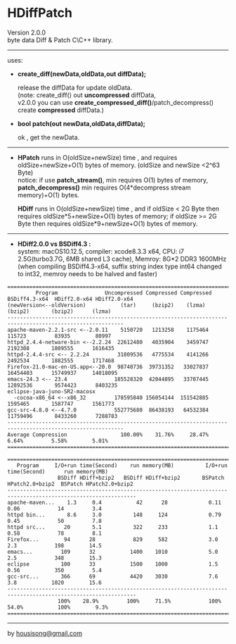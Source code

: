 **HDiffPatch**
================
Version 2.0.0  
byte data Diff & Patch  C\C++ library.  

---
uses:

*  **create_diff(newData,oldData,out diffData);**
  
   release the diffData for update oldData.  
   (note: create_diff() out **uncompressed** diffData,   
    v2.0.0 you can use **create_compressed_diff()**/patch_decompress() create **compressed** diffData.)   
  
*  **bool patch(out newData,oldData,diffData);**
  
   ok , get the newData. 
  

---
*  
    **HPatch** runs in O(oldSize+newSize) time , and requires oldSize+newSize+O(1) bytes of memory. (oldSize and newSize \<2^63 Byte)     
    notice: if use **patch_stream()**, min requires O(1) bytes of memory,   
     **patch_decompress()** min requires O(4*decompress stream memory)+O(1) bytes.   
            
    **HDiff** runs in O(oldSize+newSize) time , and if oldSize \< 2G Byte then requires oldSize\*5+newSize+O(1) bytes of memory; if oldSize \>= 2G Byte then requires oldSize\*9+newSize+O(1) bytes of memory.    
  
---
*  
    **HDiff2.0.0 vs  BSDiff4.3 :**    
    system: macOS10.12.5, compiler: xcode8.3.3 x64, CPU: i7 2.5G(turbo3.7G, 6MB shared L3 cache), Memroy: 8G*2 DDR3 1600MHz  
    (when compiling BSDiff4.3-x64, suffix string index type int64 changed to int32, memroy needs to be halved and faster)   
```
===========================================================================================================
         Program               Uncompressed Compressed Compressed BSDiff4.3-x64  HDiff2.0-x64 HDiff2.0-x64
(newVersion<--oldVersion)           (tar)     (bzip2)    (lzma)       (bzip2)       (bzip2)      (lzma)
-----------------------------------------------------------------------------------------------------------
apache-maven-2.2.1-src <--2.0.11    5150720   1213258    1175464       115723         83935        80997
httpd_2.4.4-netware-bin <--2.2.24  22612480   4035904    3459747      2192308       1809555      1616435
httpd-2.4.4-src <-- 2.2.24         31809536   4775534    4141266      2492534       1882555      1717468
Firefox-21.0-mac-en-US.app<--20.0  98740736  39731352   33027837     16454403      15749937     14018095
emacs-24.3 <-- 23.4               185528320  42044895   33707445     12892536       9574423      8403235
eclipse-java-juno-SR2-macosx
  -cocoa-x86_64 <--x86_32         178595840 156054144  151542885      1595465       1587747      1561773
gcc-src-4.8.0 <--4.7.0            552775680  86438193   64532384     11759496       8433260      7288783
-----------------------------------------------------------------------------------------------------------
Average Compression                 100.00%    31.76%     28.47%        6.64%         5.58%        5.01%
===========================================================================================================

===============================================================================================================
   Program     I/O+run time(Second)    run memory(MB)          I/O+run time(Second)      run memory(MB)
                BSDiff HDiff+bzip2   BSDiff HDiff+bzip2       BSPatch HPatch2.0+bzip2  BSPatch HPatch2.0+bzip2
---------------------------------------------------------------------------------------------------------------
apache-maven...    1.3     0.4           42      28             0.11      0.06            14         3.4
httpd bin...       8.6     3.0          148     124             0.79      0.45            50         7.8
httpd src...      20       5.1          322     233             1.1       0.58            78         8.1
Firefox...        94      28            829     582             3.0       2.3            198        14.5
emacs...         109      32           1400    1010             5.0       2.5            348        15.3
eclipse          100      33           1500    1000             1.5       0.56           350         5.4
gcc-src...       366      69           4420    3030             7.6       3.8           1020        15.6
---------------------------------------------------------------------------------------------------------------
                100%    28.9%         100%     71.5%            100%     54.0%           100%        9.3%
===============================================================================================================
```
  
---
by housisong@gmail.com  

